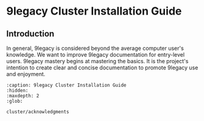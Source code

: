 9legacy Cluster Installation Guide
==================================

## Introduction

In general, 9legacy is considered beyond the average computer user's knowledge. We want to improve 9legacy documentation for entry-level users. 9legacy mastery begins at mastering the basics. It is the project's intention to create clear and concise documentation to promote 9legacy use and enjoyment.


```{toctree}
:caption: 9legacy Cluster Installation Guide
:hidden:
:maxdepth: 2
:glob:

cluster/acknowledgments
```

